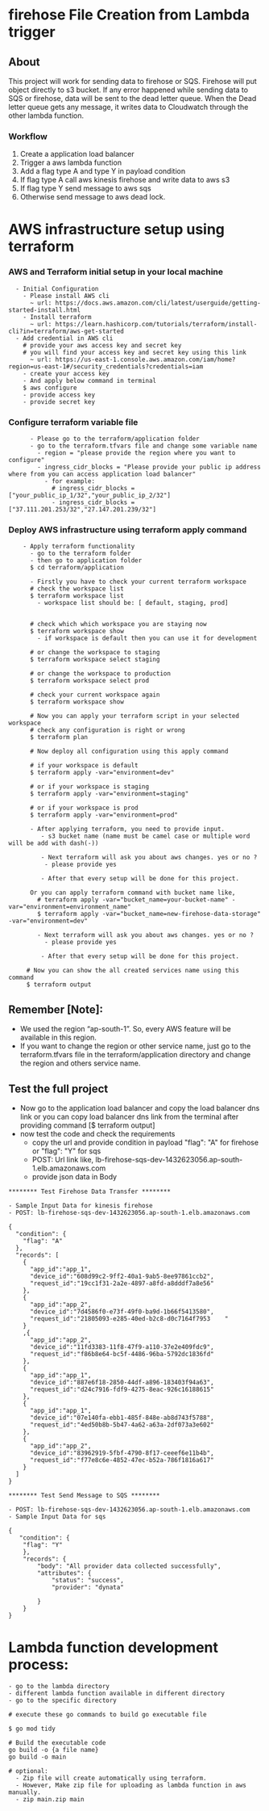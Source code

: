 # firehose File Creation from Lambda trigger


## About <a name = "about"></a>

This project will work for sending data to firehose or SQS. Firehose will put object directly to s3 bucket. If any error happened while sending data to SQS or firehose, data will be sent to the dead letter queue. When the Dead letter queue gets any message, it writes data to Cloudwatch through the other lambda function.

### Workflow
1. Create a application load balancer
2. Trigger a aws lambda function
3. Add a flag type A and type Y in payload condition
4. If flag type A call aws kinesis firehose and write data to aws s3
5. If flag type Y send message to aws sqs
6. Otherwise send message to aws dead lock.

# AWS infrastructure setup using terraform
### AWS and Terraform initial setup in your local machine
  ```
    - Initial Configuration
      - Please install AWS cli
        ~ url: https://docs.aws.amazon.com/cli/latest/userguide/getting-started-install.html
      - Install terraform
        ~ url: https://learn.hashicorp.com/tutorials/terraform/install-cli?in=terraform/aws-get-started
    - Add credential in AWS cli
      # provide your aws access key and secret key
      # you will find your access key and secret key using this link
        ~ url: https://us-east-1.console.aws.amazon.com/iam/home?region=us-east-1#/security_credentials?credentials=iam
      - create your access key
      - And apply below command in terminal
      $ aws configure
      - provide access key
      - provide secret key

  ```

### Configure terraform variable file
```
      - Please go to the terraform/application folder
      - go to the terraform.tfvars file and change some variable name
        - region = "please provide the region where you want to configure"
        - ingress_cidr_blocks = "Please provide your public ip address where from you can access application load balancer"
          - for example:
            # ingress_cidr_blocks = ["your_public_ip_1/32","your_public_ip_2/32"]
            - ingress_cidr_blocks = ["37.111.201.253/32","27.147.201.239/32"]
```
### Deploy AWS infrastructure using terraform apply command

```
    - Apply terraform functionality
      - go to the terraform folder
      - then go to application folder
      $ cd terraform/application

      - Firstly you have to check your current terraform workspace
      # check the workspace list
      $ terraform workspace list
        - workspace list should be: [ default, staging, prod]


      # check which which workspace you are staying now
      $ terraform workspace show
        - if workspace is default then you can use it for development

      # or change the workspace to staging
      $ terraform workspace select staging

      # or change the workspace to production
      $ terraform workspace select prod

      # check your current workspace again
      $ terraform workspace show

      # Now you can apply your terraform script in your selected workspace
      # check any configuration is right or wrong
      $ terraform plan

      # Now deploy all configuration using this apply command

      # if your workspace is default
      $ terraform apply -var="environment=dev"

      # or if your workspace is staging
      $ terraform apply -var="environment=staging"

      # or if your workspace is prod
      $ terraform apply -var="environment=prod"

      - After applying terraform, you need to provide input.
         - s3 bucket name (name must be camel case or multiple word will be add with dash(-))

         - Next terraform will ask you about aws changes. yes or no ?
          - please provide yes

         - After that every setup will be done for this project.

      Or you can apply terraform command with bucket name like,
        # terraform apply -var="bucket_name=your-bucket-name" -var="environment=environment_name"
        $ terraform apply -var="bucket_name=new-firehose-data-storage" -var="environment=dev"

        - Next terraform will ask you about aws changes. yes or no ?
          - please provide yes

         - After that every setup will be done for this project.

     # Now you can show the all created services name using this command
     $ terraform output
```

## Remember [Note]:
  - We used the region “ap-south-1”. So, every AWS feature will be available in this region.
  - If you want to change the region or other service name, just go to the terraform.tfvars file in the     terraform/application directory and change the region and others service name.


## Test the full project
- Now go to the application load balancer and copy the load balancer dns link
or you can copy load balancer dns link from the terminal after providing command [$ terraform output]
- now test the code and check the requirements
  - copy the url and provide condition in payload "flag": "A" for firehose or "flag": "Y" for sqs
  - POST: Url link like, lb-firehose-sqs-dev-1432623056.ap-south-1.elb.amazonaws.com
  - provide json data in Body


```
******** Test Firehose Data Transfer ********

- Sample Input Data for kinesis firehose
- POST: lb-firehose-sqs-dev-1432623056.ap-south-1.elb.amazonaws.com

{
  "condition": {
    "flag": "A"
  },
  "records": [
    {
      "app_id":"app_1",
      "device_id":"608d99c2-9ff2-40a1-9ab5-8ee97861ccb2",
      "request_id":"19cc1f31-2a2e-4897-a8fd-a8dddf7a8e56"
    },
    {
      "app_id":"app_2",
      "device_id":"7d4586f0-e73f-49f0-ba9d-1b66f5413580",
      "request_id":"21805093-e285-40ed-b2c8-d0c7164f7953    "
    }
    ,{
      "app_id":"app_2",
      "device_id":"11fd3383-11f8-47f9-a110-37e2e409fdc9",
      "request_id":"f86b8e64-bc5f-4486-96ba-5792dc1836fd"
    },
    {
      "app_id":"app_1",
      "device_id":"887e6f18-2850-44df-a896-183403f94a63",
      "request_id":"d24c7916-fdf9-4275-8eac-926c16188615"
    },
    {
      "app_id":"app_1",
      "device_id":"07e140fa-ebb1-485f-848e-ab8d743f5788",
      "request_id":"4ed50b8b-5b47-4a62-a63a-2df073a3e602"
    },
    {
      "app_id":"app_2",
      "device_id":"83962919-5fbf-4790-8f17-ceeef6e11b4b",
      "request_id":"f77e8c6e-4852-47ec-b52a-786f1816a617"
    }
  ]
}

******** Test Send Message to SQS ********

- POST: lb-firehose-sqs-dev-1432623056.ap-south-1.elb.amazonaws.com
- Sample Input Data for sqs

{
   "condition": {
    "flag": "Y"
    },
    "records": {
        "body": "All provider data collected successfully",
        "attributes": {
            "status": "success",
            "provider": "dynata"

        }
    }
}

```


# Lambda function development process:

```
- go to the lambda directory
- different lambda function available in different directory
- go to the specific directory

# execute these go commands to build go executable file

$ go mod tidy

# Build the executable code
go build -o {a file name}
go build -o main

# optional:
  - Zip file will create automatically using terraform.
  - However, Make zip file for uploading as lambda function in aws manually.
  - zip main.zip main

```


